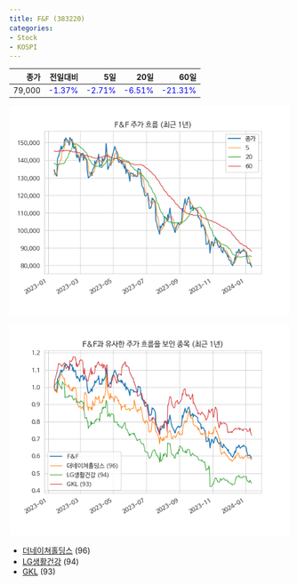 ```yaml
---
title: F&F (383220)
categories:
- Stock
- KOSPI
---
```


|종가|전일대비|5일|20일|60일|
|---:|-------:|--:|---:|---:|
|79,000|<span style="color: blue">-1.37%</span>|<span style="color: blue">-2.71%</span>|<span style="color: blue">-6.51%</span>|<span style="color: blue">-21.31%</span>|


<!-- more -->

![383220](/assets/images/stock/383220.png)

![383220](/assets/images/stock/383220_sim.png)

- [더네이쳐홀딩스](/298540/) (96)
- [LG생활건강](/051900/) (94)
- [GKL](//114090/) (93)